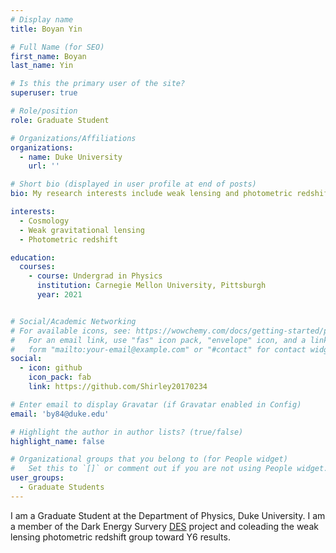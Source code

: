```yaml
---
# Display name
title: Boyan Yin

# Full Name (for SEO)
first_name: Boyan
last_name: Yin

# Is this the primary user of the site?
superuser: true

# Role/position
role: Graduate Student

# Organizations/Affiliations
organizations:
  - name: Duke University
    url: ''

# Short bio (displayed in user profile at end of posts)
bio: My research interests include weak lensing and photometric redshift calibration.

interests:
  - Cosmology
  - Weak gravitational lensing
  - Photometric redshift

education:
  courses:
    - course: Undergrad in Physics 
      institution: Carnegie Mellon University, Pittsburgh
      year: 2021


# Social/Academic Networking
# For available icons, see: https://wowchemy.com/docs/getting-started/page-builder/#icons
#   For an email link, use "fas" icon pack, "envelope" icon, and a link in the
#   form "mailto:your-email@example.com" or "#contact" for contact widget.
social:
  - icon: github
    icon_pack: fab
    link: https://github.com/Shirley20170234

# Enter email to display Gravatar (if Gravatar enabled in Config)
email: 'by84@duke.edu'

# Highlight the author in author lists? (true/false)
highlight_name: false

# Organizational groups that you belong to (for People widget)
#   Set this to `[]` or comment out if you are not using People widget.
user_groups:
  - Graduate Students
---
```


I am a Graduate Student at the Department of Physics, Duke University.
I am a member of the Dark Energy Survery [DES](https://rubinobservatory.org) project and coleading the weak lensing photometric redshift group toward Y6 results.

